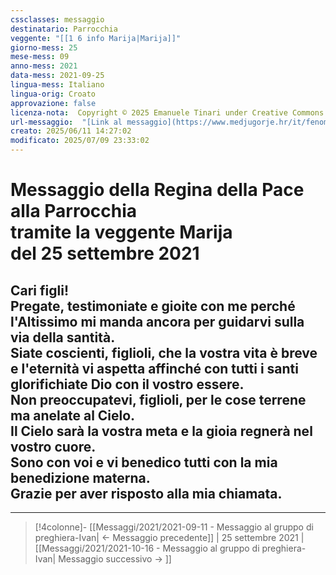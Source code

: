 ```yaml
---
cssclasses: messaggio
destinatario: Parrocchia
veggente: "[[1 6 info Marija|Marija]]"
giorno-mess: 25
mese-mess: 09
anno-mess: 2021
data-mess: 2021-09-25
lingua-mess: Italiano
lingua-orig: Croato
approvazione: false
licenza-nota:  Copyright © 2025 Emanuele Tinari under Creative Commons BY-NC-SA 4.0 https://creativecommons.org/licenses/by-nc-sa/4.0/
url-messaggio:  "[Link al messaggio](https://www.medjugorje.hr/it/fenomeno-di-medjugorje/messaggi-della-madonna/?datum=2021-9-25)"
creato: 2025/06/11 14:27:02
modificato: 2025/07/09 23:33:02
---
```


# Messaggio della Regina della Pace<br>alla Parrocchia<br>tramite la veggente Marija<br>del 25 settembre 2021

## Cari figli!<br>Pregate, testimoniate e gioite con me perché l'Altissimo mi manda ancora per guidarvi sulla via della santità.<br>Siate coscienti, figlioli, che la vostra vita è breve e l'eternità vi aspetta affinché con tutti i santi glorifichiate Dio con il vostro essere.<br>Non preoccupatevi, figlioli, per le cose terrene ma anelate al Cielo.<br>Il Cielo sarà la vostra meta e la gioia regnerà nel vostro cuore.<br>Sono con voi e vi benedico tutti con la mia benedizione materna.<br>Grazie per aver risposto alla mia chiamata.

***

> [!4colonne]- [[Messaggi/2021/2021-09-11 - Messaggio al gruppo di preghiera-Ivan| ← Messaggio precedente]] | 25 settembre 2021 | [[Messaggi/2021/2021-10-16 - Messaggio al gruppo di preghiera-Ivan| Messaggio successivo → ]]
